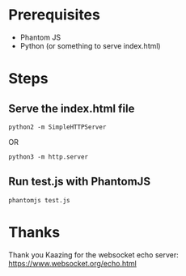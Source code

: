 # Prerequisites

* Phantom JS
* Python (or something to serve index.html)

# Steps

## Serve the index.html file

`python2 -m SimpleHTTPServer`

OR

`python3 -m http.server`

## Run test.js with PhantomJS

`phantomjs test.js`

# Thanks

Thank you Kaazing for the websocket echo server: https://www.websocket.org/echo.html
